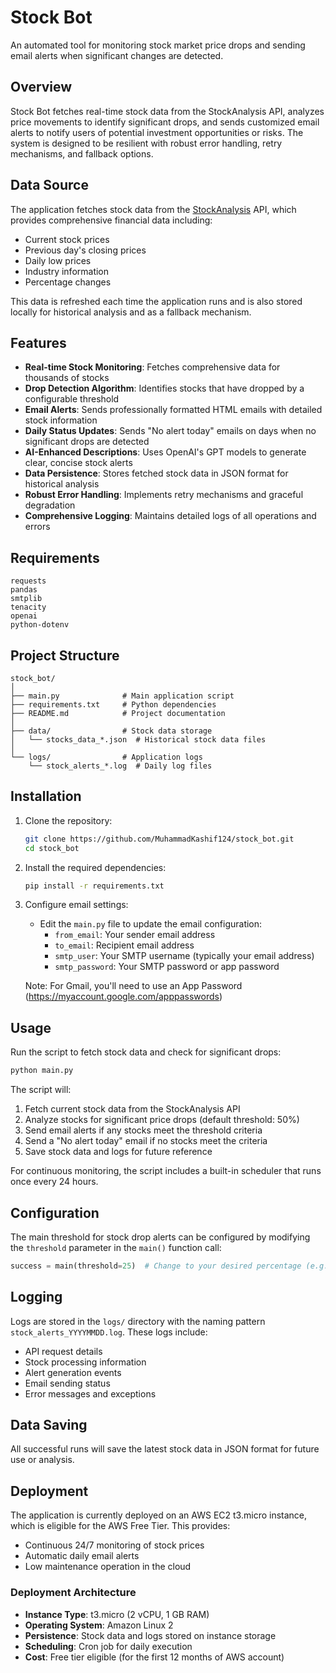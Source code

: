 # Stock Bot

An automated tool for monitoring stock market price drops and sending email alerts when significant changes are detected.

## Overview

Stock Bot fetches real-time stock data from the StockAnalysis API, analyzes price movements to identify significant drops, and sends customized email alerts to notify users of potential investment opportunities or risks. The system is designed to be resilient with robust error handling, retry mechanisms, and fallback options.

## Data Source

The application fetches stock data from the [StockAnalysis](https://stockanalysis.com/) API, which provides comprehensive financial data including:
- Current stock prices
- Previous day's closing prices
- Daily low prices
- Industry information
- Percentage changes

This data is refreshed each time the application runs and is also stored locally for historical analysis and as a fallback mechanism.

## Features

- **Real-time Stock Monitoring**: Fetches comprehensive data for thousands of stocks
- **Drop Detection Algorithm**: Identifies stocks that have dropped by a configurable threshold
- **Email Alerts**: Sends professionally formatted HTML emails with detailed stock information
- **Daily Status Updates**: Sends "No alert today" emails on days when no significant drops are detected
- **AI-Enhanced Descriptions**: Uses OpenAI's GPT models to generate clear, concise stock alerts
- **Data Persistence**: Stores fetched stock data in JSON format for historical analysis
- **Robust Error Handling**: Implements retry mechanisms and graceful degradation
- **Comprehensive Logging**: Maintains detailed logs of all operations and errors

## Requirements

```
requests
pandas
smtplib
tenacity
openai
python-dotenv
```

## Project Structure

```
stock_bot/
│
├── main.py              # Main application script
├── requirements.txt     # Python dependencies
├── README.md            # Project documentation
│
├── data/                # Stock data storage
│   └── stocks_data_*.json  # Historical stock data files
│
└── logs/                # Application logs
    └── stock_alerts_*.log  # Daily log files
```

## Installation

1. Clone the repository:
   ```bash
   git clone https://github.com/MuhammadKashif124/stock_bot.git
   cd stock_bot
   ```

2. Install the required dependencies:
   ```bash
   pip install -r requirements.txt
   ```

3. Configure email settings:
   - Edit the `main.py` file to update the email configuration:
     - `from_email`: Your sender email address
     - `to_email`: Recipient email address
     - `smtp_user`: Your SMTP username (typically your email address)
     - `smtp_password`: Your SMTP password or app password
   
   Note: For Gmail, you'll need to use an App Password (https://myaccount.google.com/apppasswords)

## Usage

Run the script to fetch stock data and check for significant drops:

```bash
python main.py
```

The script will:
1. Fetch current stock data from the StockAnalysis API
2. Analyze stocks for significant price drops (default threshold: 50%)
3. Send email alerts if any stocks meet the threshold criteria
4. Send a "No alert today" email if no stocks meet the criteria
5. Save stock data and logs for future reference

For continuous monitoring, the script includes a built-in scheduler that runs once every 24 hours.


## Configuration

The main threshold for stock drop alerts can be configured by modifying the `threshold` parameter in the `main()` function call:

```python
success = main(threshold=25)  # Change to your desired percentage (e.g., 25%)
```

## Logging

Logs are stored in the `logs/` directory with the naming pattern `stock_alerts_YYYYMMDD.log`. These logs include:
- API request details
- Stock processing information
- Alert generation events
- Email sending status
- Error messages and exceptions

## Data Saving

All successful runs will save the latest stock data in JSON format for future use or analysis.

## Deployment

The application is currently deployed on an AWS EC2 t3.micro instance, which is eligible for the AWS Free Tier. This provides:
- Continuous 24/7 monitoring of stock prices
- Automatic daily email alerts
- Low maintenance operation in the cloud

### Deployment Architecture
- **Instance Type**: t3.micro (2 vCPU, 1 GB RAM)
- **Operating System**: Amazon Linux 2
- **Persistence**: Stock data and logs stored on instance storage
- **Scheduling**: Cron job for daily execution
- **Cost**: Free tier eligible (for the first 12 months of AWS account)